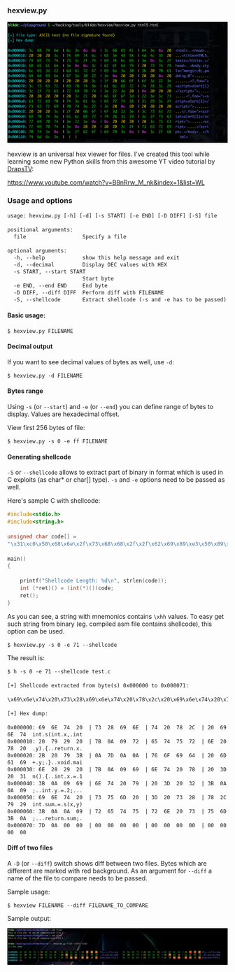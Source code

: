 ### hexview.py

![](screen1.png)

hexview is an universal hex viewer for files. I've created this tool while learning some new Python skills from this awesome YT video tutorial by [DrapsTV](https://twitter.com/DrapsTV):


https://www.youtube.com/watch?v=B8nRrw_M_nk&index=1&list=WL



### Usage and options 



```
usage: hexview.py [-h] [-d] [-s START] [-e END] [-D DIFF] [-S] file

positional arguments:
  file                  Specify a file

optional arguments:
  -h, --help            show this help message and exit
  -d, --decimal         Display DEC values with HEX
  -s START, --start START
                        Start byte
  -e END, --end END     End byte
  -D DIFF, --diff DIFF  Perform diff with FILENAME
  -S, --shellcode       Extract shellcode (-s and -e has to be passed)

```



#### Basic usage:


```
$ hexview.py FILENAME
```

#### Decimal output


If you want to see decimal values of bytes as well, use ```-d```:

```
$ hexview.py -d FILENAME
```

#### Bytes range


Using ```-s``` (or ```--start```) and ```-e``` (or ```--end```) you can define range of bytes to display. Values are hexadecimal offset.


View first 256 bytes of file:

```
$ hexview.py -s 0 -e ff FILENAME
```


#### Generating shellcode


```-S``` or ```--shellcode``` allows to extract part of binary in format which is used in C exploits (as char* or char[] type). ```-s``` and ```-e``` options need to be passed as well.

Here's sample C with shellcode:

```c
#include<stdio.h>
#include<string.h>

unsigned char code[] = 
"\x31\xc0\x50\x68\x6e\x2f\x73\x68\x68\x2f\x2f\x62\x69\x89\xe3\x50\x89\xe2\x53\x89\xe1\xb0\x0b\xcd\x80";

main()
{

    printf("Shellcode Length: %d\n", strlen(code));
    int (*ret)() = (int(*)())code;
    ret();
}
```

As you can see, a string with mnemonics contains ```\xhh``` values. To easy get such string from binary (eg. compiled asm file contains shellcode), this option can be used.



```
$ hexview.py -s 0 -e 71 --shellcode
```

The result is:

```
$ h -s 0 -e 71 --shellcode test.c

[+] Shellcode extracted from byte(s) 0x000000 to 0x000071:

\x69\x6e\x74\x20\x73\x28\x69\x6e\x74\x20\x78\x2c\x20\x69\x6e\x74\x20\x79\x29\x20\x7b\xa\x9\x72\x65\x74\x75\x72\x6e\x20\x78\x20\x2b\x20\x79\x3b\xa\x7d\xa\xa\x76\x6f\x69\x64\x20\x6d\x61\x69\x6e\x28\x29\x20\x7b\xa\x9\x69\x6e\x74\x20\x78\x20\x3d\x20\x31\x3b\xa\x9\x69\x6e\x74\x20\x79\x20\x3d\x20\x32\x3b\xa\xa\x9\x69\x6e\x74\x20\x73\x75\x6d\x20\x3d\x20\x73\x28\x78\x2c\x79\x29\x3b\xa\xa\x9\x72\x65\x74\x75\x72\x6e\x20\x73\x75\x6d\x3b\xa\x7d\xa

[+] Hex dump: 

0x000000: 69  6E  74  20  | 73  28  69  6E  | 74  20  78  2C  | 20  69  6E  74  int.s(int.x,.int
0x000010: 20  79  29  20  | 7B  0A  09  72  | 65  74  75  72  | 6E  20  78  20  .y).{..return.x.
0x000020: 2B  20  79  3B  | 0A  7D  0A  0A  | 76  6F  69  64  | 20  6D  61  69  +.y;.}..void.mai
0x000030: 6E  28  29  20  | 7B  0A  09  69  | 6E  74  20  78  | 20  3D  20  31  n().{..int.x.=.1
0x000040: 3B  0A  09  69  | 6E  74  20  79  | 20  3D  20  32  | 3B  0A  0A  09  ;..int.y.=.2;...
0x000050: 69  6E  74  20  | 73  75  6D  20  | 3D  20  73  28  | 78  2C  79  29  int.sum.=.s(x,y)
0x000060: 3B  0A  0A  09  | 72  65  74  75  | 72  6E  20  73  | 75  6D  3B  0A  ;...return.sum;.
0x000070: 7D  0A  00  00  | 00  00  00  00  | 00  00  00  00  | 00  00  00  00                    

```

#### Diff of two files

A ```-D``` (or ```--diff```) switch shows diff between two files. Bytes which are different are marked with red background.
As an argument for ```--diff``` a name of the file to compare needs to be passed.


Sample usage:

```
$ hexview FILENAME --diff FILENAME_TO_COMPARE
```


Sample output:

![](screen1.jpg)




